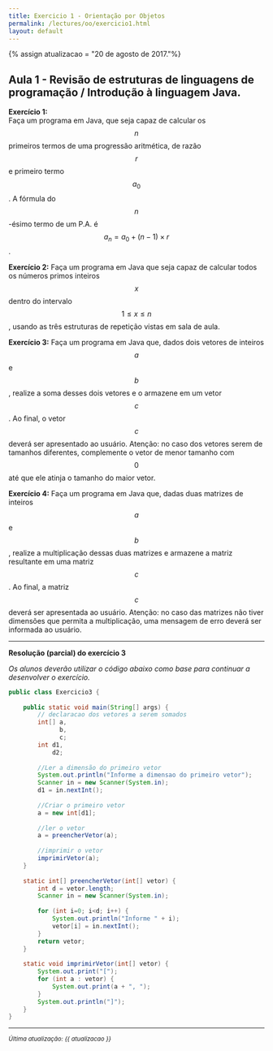 ```yaml
---
title: Exercicio 1 - Orientação por Objetos
permalink: /lectures/oo/exercicio1.html 
layout: default 
---
```

{% assign atualizacao = "20 de agosto de 2017."%}



## Aula 1 - Revisão de estruturas de linguagens de programação / Introdução à linguagem Java.

**Exercício 1:**  
Faça um programa em Java, que seja capaz de calcular os $$n$$ primeiros termos de uma progressão aritmética, de razão $$r$$ e primeiro termo $$a_0$$. A fórmula do $$n$$-ésimo termo de um P.A. é $$a_n = a_0 + (n-1)\times r$$.


**Exercício 2:**
Faça um programa em Java que seja capaz de calcular todos os números primos inteiros $$x$$ dentro do intervalo $$1 \leq x \leq n$$, usando as três estruturas de repetição vistas em sala de aula.

**Exercício 3:** 
Faça um programa em Java que, dados dois vetores de inteiros $$a$$ e $$b$$, realize a soma desses dois vetores e o armazene em um vetor $$c$$. Ao final, o vetor $$c$$ deverá ser apresentado ao usuário. Atenção: no caso dos vetores serem de tamanhos diferentes, complemente o vetor de menor tamanho com $$0$$ até que ele atinja o tamanho do maior vetor.

**Exercício 4:** 
Faça um programa em Java que, dadas duas matrizes de inteiros $$a$$ e $$b$$, realize a multiplicação dessas duas matrizes e armazene a matriz resultante em uma matriz $$c$$. Ao final, a matriz $$c$$ deverá ser apresentada ao usuário. Atenção: no caso das matrizes não tiver dimensões que permita a multiplicação, uma mensagem de erro deverá ser informada ao usuário.

---
__Resolução (parcial) do exercício 3__

_Os alunos deverão utilizar o código abaixo como base para continuar a desenvolver o exercício._

```java
public class Exercicio3 {
    
    public static void main(String[] args) {
        // declaracao dos vetores a serem somados
        int[] a,
              b,
              c;
        int d1,
            d2;
        
        //Ler a dimensão do primeiro vetor
        System.out.println("Informe a dimensao do primeiro vetor");
        Scanner in = new Scanner(System.in);
        d1 = in.nextInt();
        
        //Criar o primeiro vetor
        a = new int[d1];
        
        //ler o vetor
        a = preencherVetor(a);
        
        //imprimir o vetor
        imprimirVetor(a);
    }
    
    static int[] preencherVetor(int[] vetor) {
        int d = vetor.length;
        Scanner in = new Scanner(System.in);
        
        for (int i=0; i<d; i++) {
            System.out.println("Informe " + i);
            vetor[i] = in.nextInt();
        }
        return vetor;
    }
    
    static void imprimirVetor(int[] vetor) {
        System.out.print("[");
        for (int a : vetor) {
            System.out.print(a + ", ");
        }
        System.out.println("]");
    }
}
```


---
<sup>_Última atualização: {{ atualizacao }}_</sup>
